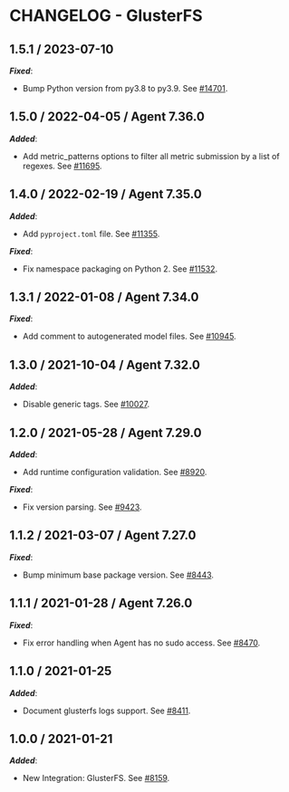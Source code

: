 # CHANGELOG - GlusterFS

## 1.5.1 / 2023-07-10

***Fixed***:

* Bump Python version from py3.8 to py3.9. See [#14701](https://github.com/DataDog/integrations-core/pull/14701).

## 1.5.0 / 2022-04-05 / Agent 7.36.0

***Added***: 

* Add metric_patterns options to filter all metric submission by a list of regexes. See [#11695](https://github.com/DataDog/integrations-core/pull/11695).


## 1.4.0 / 2022-02-19 / Agent 7.35.0

***Added***: 

* Add `pyproject.toml` file. See [#11355](https://github.com/DataDog/integrations-core/pull/11355).

***Fixed***: 

* Fix namespace packaging on Python 2. See [#11532](https://github.com/DataDog/integrations-core/pull/11532).


## 1.3.1 / 2022-01-08 / Agent 7.34.0

***Fixed***: 

* Add comment to autogenerated model files. See [#10945](https://github.com/DataDog/integrations-core/pull/10945).


## 1.3.0 / 2021-10-04 / Agent 7.32.0

***Added***: 

* Disable generic tags. See [#10027](https://github.com/DataDog/integrations-core/pull/10027).


## 1.2.0 / 2021-05-28 / Agent 7.29.0

***Added***: 

* Add runtime configuration validation. See [#8920](https://github.com/DataDog/integrations-core/pull/8920).

***Fixed***: 

* Fix version parsing. See [#9423](https://github.com/DataDog/integrations-core/pull/9423).


## 1.1.2 / 2021-03-07 / Agent 7.27.0

***Fixed***: 

* Bump minimum base package version. See [#8443](https://github.com/DataDog/integrations-core/pull/8443).


## 1.1.1 / 2021-01-28 / Agent 7.26.0

***Fixed***: 

* Fix error handling when Agent has no sudo access. See [#8470](https://github.com/DataDog/integrations-core/pull/8470).


## 1.1.0 / 2021-01-25

***Added***: 

* Document glusterfs logs support. See [#8411](https://github.com/DataDog/integrations-core/pull/8411).


## 1.0.0 / 2021-01-21

***Added***: 

* New Integration: GlusterFS. See [#8159](https://github.com/DataDog/integrations-core/pull/8159).


